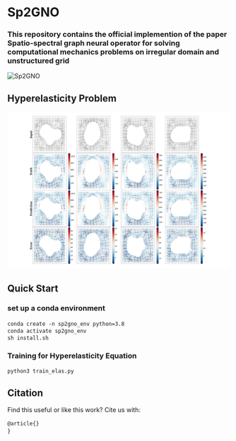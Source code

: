 # Sp2GNO
### This repository contains the official implemention of the paper Spatio-spectral graph neural operator for solving computational mechanics problems on irregular domain and unstructured grid
![Sp2GNO](./images/SP2GNO_schematic_fig.png "Sp2GNO Overall Architecture")
## Hyperelasticity Problem

![Elasticity](./images/elasticity.png "Hyperelasticity Problem")

## Quick Start

### set up a conda environment

```
conda create -n sp2gno_env python=3.8
conda activate sp2gno_env
sh install.sh
```

### Training for Hyperelasticity Equation

```
python3 train_elas.py
```

## Citation
Find this useful or like this work? Cite us with:
```latex
@article{}
}
```
